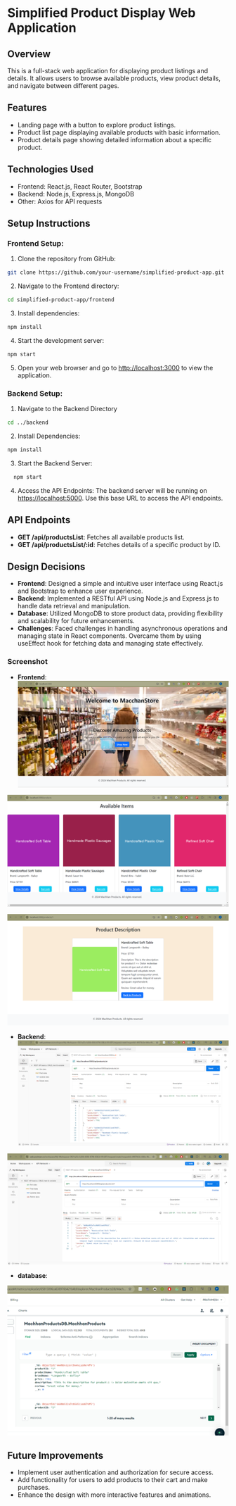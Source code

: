 # Simplified Product Display Web Application

## Overview
This is a full-stack web application for displaying product listings and details. It allows users to browse available products, view product details, and navigate between different pages.

## Features
- Landing page with a button to explore product listings.
- Product list page displaying available products with basic information.
- Product details page showing detailed information about a specific product.

## Technologies Used
- Frontend: React.js, React Router, Bootstrap
- Backend: Node.js, Express.js, MongoDB
- Other: Axios for API requests

## Setup Instructions

### Frontend Setup:

1. Clone the repository from GitHub:
```sh
git clone https://github.com/your-username/simplified-product-app.git
```
2. Navigate to the Frontend directory:
```sh
cd simplified-product-app/frontend
```

3. Install dependencies:
```sh
npm install
```
4. Start the development server:
```sh
npm start
```

5. Open your web browser and go to [http://localhost:3000](http://localhost:3000) to view the application.

### Backend Setup:
1. Navigate to the Backend Directory
```sh
cd ../backend
```
2. Install Dependencies:
```sh
npm install
```
3. Start the Backend Server:
 ```sh
   npm start
 ```
4. Access the API Endpoints:
The backend server will be running on [https://localhost:5000](http://localhost:5000). Use this base URL to access the API endpoints.

## API Endpoints
- **GET /api/productsList**: Fetches all available products list.
- **GET /api/productsList/:id**: Fetches details of a specific product by ID.

## Design Decisions
- **Frontend**: Designed a simple and intuitive user interface using React.js and Bootstrap to enhance user experience.
- **Backend**: Implemented a RESTful API using Node.js and Express.js to handle data retrieval and manipulation.
- **Database**: Utilized MongoDB to store product data, providing flexibility and scalability for future enhancements.
- **Challenges**: Faced challenges in handling asynchronous operations and managing state in React components. Overcame them by using useEffect hook for fetching data and managing state effectively.

### Screenshot
- **Frontend**:
![frontend_screenshot.png](https://github.com/prathmesh12-coder/simplified-product-display/blob/main/images/frontend-1.png)

![frontend_screenshot.png](https://github.com/prathmesh12-coder/simplified-product-display/blob/main/images/frontend-2.png)

![frontend_screenshot.png](https://github.com/prathmesh12-coder/simplified-product-display/blob/main/images/frontend-3.png)

- **Backend**:
![frontend_screenshot.png](https://github.com/prathmesh12-coder/simplified-product-display/blob/main/images/backend-1.png)

![frontend_screenshot.png](https://github.com/prathmesh12-coder/simplified-product-display/blob/main/images/backend-2.png)

- **database**:

![frontend_screenshot.png](https://github.com/prathmesh12-coder/simplified-product-display/blob/main/images/database.png)

## Future Improvements
- Implement user authentication and authorization for secure access.
- Add functionality for users to add products to their cart and make purchases.
- Enhance the design with more interactive features and animations.
